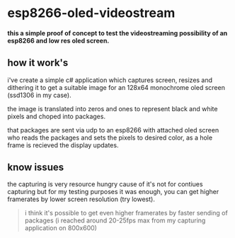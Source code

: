 # esp8266-oled-videostream

#### this a simple proof of concept to test the videostreaming possibility of an esp8266 and low res oled screen.


## how it work's

i've create a simple c# application which captures screen, resizes and dithering it to get a suitable image for an 128x64 monochrome oled screen (ssd1306 in my case).

the image is translated into zeros and ones to represent black and white pixels and choped into packages.

that packages are sent via udp to an esp8266 with attached oled screen who reads the packages and sets the pixels to desired color, as a hole frame is recieved the display updates.

## know issues

the capturing is very resource hungry cause of it's not for contiues capturing but for my testing purposes it was enough, you can get higher framerates by lower screen resolution (try lowest).

>i think it's possible to get even higher framerates by faster sending of packages (i reached around 20-25fps max from my capturing application on 800x600)
